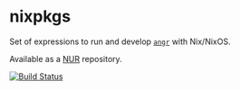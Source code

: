 # nixpkgs

Set of expressions to run and develop [`angr`](https://angr.io) with Nix/NixOS.

Available as a [NUR](https://github.com/nix-community/NUR) repository.

[![Build Status](https://travis-ci.com/angr/nur-packages.svg?branch=master)](https://travis-ci.com/angr/nur-packages)
